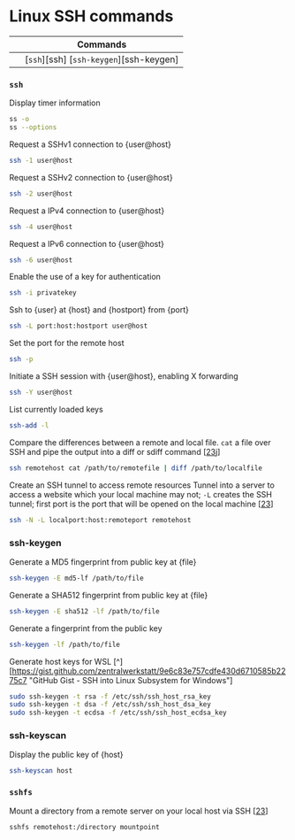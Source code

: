 # Linux SSH commands

&nbsp;  | Commands
---     | ---
&nbsp;  | [`ssh`][ssh] [`ssh-keygen`][ssh-keygen]

### `ssh`
Display timer information
```sh
ss -o
ss --options
```
Request a SSHv1 connection to {user@host}
```sh
ssh -1 user@host
```
Request a SSHv2 connection to {user@host}
```sh
ssh -2 user@host
```
Request a IPv4 connection to {user@host}
```sh
ssh -4 user@host
```
Request a IPv6 connection to {user@host}
```sh
ssh -6 user@host
```
Enable the use of a key for authentication
```sh
ssh -i privatekey
```
Ssh to {user} at {host} and {hostport} from {port}
```sh
ssh -L port:host:hostport user@host
```
Set the port for the remote host
```sh
ssh -p
```
Initiate a SSH session with {user@host}, enabling X forwarding
```sh
ssh -Y user@host
```
List currently loaded keys
```sh
ssh-add -l
```

Compare the differences between a remote and local file.  `cat` a file over SSH and pipe the output into a diff or sdiff command [[23](sources.md)j]
```sh
ssh remotehost cat /path/to/remotefile | diff /path/to/localfile
```
Create an SSH tunnel to access remote resources
Tunnel into a server to access a website which your local machine may not; `-L` creates the SSH tunnel; first port is the port that will be opened on the local machine [[23](sources.md)]
```sh
ssh -N -L localport:host:remoteport remotehost
```

### ssh-keygen
Generate a MD5 fingerprint from public key at {file}
```sh
ssh-keygen -E md5-lf /path/to/file
```
Generate a SHA512 fingerprint from public key at {file}
```sh
ssh-keygen -E sha512 -lf /path/to/file
```
Generate a fingerprint from the public key
```sh
ssh-keygen -lf /path/to/file
```
Generate host keys for WSL [^][https://gist.github.com/zentralwerkstatt/9e6c83e757cdfe430d6710585b2275c7 "GitHub Gist - SSH into Linux Subsystem for Windows"]
```sh
sudo ssh-keygen -t rsa -f /etc/ssh/ssh_host_rsa_key
sudo ssh-keygen -t dsa -f /etc/ssh/ssh_host_dsa_key
sudo ssh-keygen -t ecdsa -f /etc/ssh/ssh_host_ecdsa_key
```

### ssh-keyscan
Display the public key of {host}
```sh
ssh-keyscan host
```

### `sshfs`
Mount a directory from a remote server on your local host via SSH
[[23](sources.md)]
```sh
sshfs remotehost:/directory mountpoint
```